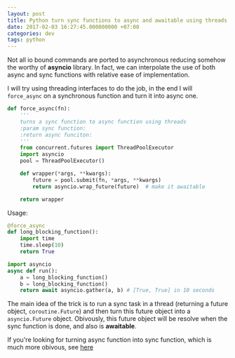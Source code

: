 ```yaml
---
layout: post
title: Python turn sync functions to async and awaitable using threads
date: 2017-02-03 16:27:45.000000000 +07:00
categories: dev
tags: python
---
```

Not all io bound commands are ported to asynchronous reducing somehow the worthy of **asyncio** library. In fact, we can interpolate the use of both async and sync functions with relative ease of implementation.

I will try using threading interfaces to do the job, in the end I will `force_async` on a synchronous function and turn it into async one.

```python
def force_async(fn):
    '''
    turns a sync function to async function using threads
    :param sync function:
    :return async funciton:
    '''
    from concurrent.futures import ThreadPoolExecutor
    import asyncio
    pool = ThreadPoolExecutor()

    def wrapper(*args, **kwargs):
        future = pool.submit(fn, *args, **kwargs)
        return asyncio.wrap_future(future)  # make it awaitable

    return wrapper
```

Usage:

```python
@force_async
def long_blocking_function():
    import time
    time.sleep(10)
    return True

import asyncio
async def run():
    a = long_blocking_function()
    b = long_blocking_function()
    return await asyncio.gather(a, b) # [True, True] in 10 seconds
```

The main idea of the trick is to run a sync task in a thread (returning a future object, `coroutine.Future`) and then turn this future object into a `asyncio.Future` object. Obivously, this future object will be resolve when the sync function is done, and also is **awaitable**.

If you're looking for turning async function into sync function, which is much more obivous, see [here](https://blog.konpat.me/python-turn-async-function-back-to-sync/)
